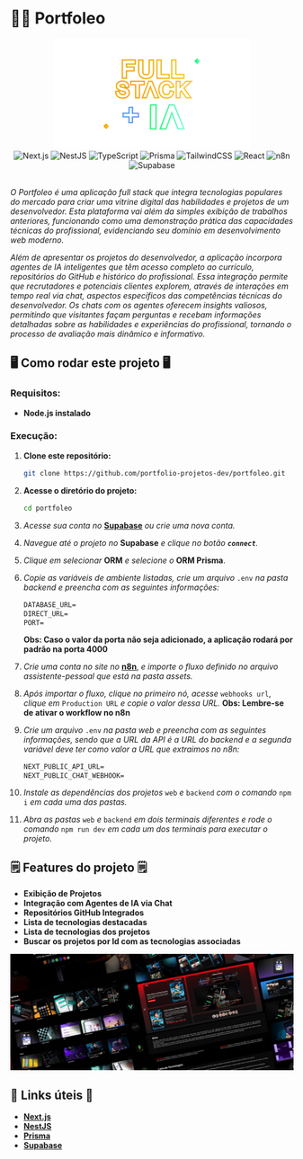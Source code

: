 # 🧑‍💻 Portfoleo

<div align="center">

<img src="./.gitassets/capa.png" width="350px">

<div data-badges>
  <img src="https://img.shields.io/badge/next.js-%23000000.svg?style=for-the-badge&logo=nextdotjs&logoColor=white" alt="Next.js" />
    <img src="https://img.shields.io/badge/nestjs-%23E0234E.svg?style=for-the-badge&logo=nestjs&logoColor=white" alt="NestJS" />
    <img src="https://img.shields.io/badge/typescript-%23007ACC.svg?style=for-the-badge&logo=typescript&logoColor=white" alt="TypeScript" />
    <img src="https://img.shields.io/badge/prisma-%232D3748.svg?style=for-the-badge&logo=prisma&logoColor=white" alt="Prisma" />
    <img src="https://img.shields.io/badge/tailwindcss-%2338B2AC.svg?style=for-the-badge&logo=tailwind-css&logoColor=white" alt="TailwindCSS" />
    <img src="https://img.shields.io/badge/react-%2320232a.svg?style=for-the-badge&logo=react&logoColor=%2361DAFB" alt="React" />
    <img src="https://img.shields.io/badge/n8n-%2300C4B4.svg?style=for-the-badge&logo=n8n&logoColor=white" alt="n8n" />
    <img src="https://img.shields.io/badge/supabase-%233ECF8E.svg?style=for-the-badge&logo=supabase&logoColor=white" alt="Supabase" />
</div>

</div>
<br/>

*O Portfoleo é uma aplicação full stack que integra tecnologias populares do mercado para criar uma vitrine digital das habilidades e projetos de um desenvolvedor. Esta plataforma vai além da simples exibição de trabalhos anteriores, funcionando como uma demonstração prática das capacidades técnicas do profissional, evidenciando seu domínio em desenvolvimento web moderno.*

*Além de apresentar os projetos do desenvolvedor, a aplicação incorpora agentes de IA inteligentes que têm acesso completo ao currículo, repositórios do GitHub e histórico do profissional. Essa integração permite que recrutadores e potenciais clientes explorem, através de interações em tempo real via chat, aspectos específicos das competências técnicas do desenvolvedor. Os chats com os agentes oferecem insights valiosos, permitindo que visitantes façam perguntas e recebam informações detalhadas sobre as habilidades e experiências do profissional, tornando o processo de avaliação mais dinâmico e informativo.*

## 🖥️ Como rodar este projeto 🖥️

### Requisitos:

-   **Node.js instalado**

### Execução:

1. **Clone este repositório:**

    ```sh
    git clone https://github.com/portfolio-projetos-dev/portfoleo.git
    ```

2. **Acesse o diretório do projeto:**

    ```sh
    cd portfoleo
    ```

3. *Acesse sua conta no* **[Supabase](https://supabase.com)** *ou crie uma nova conta.*

4. *Navegue até o projeto no* **Supabase** *e clique no botão **`connect`**.*
   
5. *Clique em selecionar* **ORM** *e selecione o* **ORM Prisma**.
   
6. *Copie as variáveis de ambiente listadas, crie um arquivo* `.env` *na pasta backend e preencha com as seguintes informações:*
    ```
    DATABASE_URL=
    DIRECT_URL=
    PORT=
    ```
    **Obs: Caso o valor da porta não seja adicionado, a aplicação rodará por padrão na porta 4000**

7. *Crie uma conta no site no* **[n8n](https://n8n.io)**, *e importe o fluxo definido no arquivo assistente-pessoal que está na pasta assets.*

8. *Após importar o fluxo, clique no primeiro nó, acesse* `webhooks url`, *clique em* `Production URL` *e copie o valor dessa URL.*
**Obs: Lembre-se de ativar o workflow no n8n**

9. *Crie um arquivo* `.env` *na pasta web e preencha com as seguintes informações, sendo que a URL da API é a URL do backend e a segunda variável deve ter como valor a URL que extraimos no n8n:*

    ```
    NEXT_PUBLIC_API_URL=
    NEXT_PUBLIC_CHAT_WEBHOOK=
    ```

10. *Instale as dependências dos projetos* `web` *e* `backend` *com o comando* `npm i` *em cada uma das pastas.*

11. *Abra as pastas* `web` *e* `backend` *em dois terminais diferentes e rode o comando* `npm run dev` *em cada um dos terminais para executar o projeto.*

## 🗒️ Features do projeto 🗒️

-   **Exibição de Projetos**
-   **Integração com Agentes de IA via Chat**
-   **Repositórios GitHub Integrados**
-   **Lista de tecnologias destacadas**
-   **Lista de tecnologias dos projetos**
-   **Buscar os projetos por Id com as tecnologias associadas**

![](./.gitassets/2.png)   

## 💎 Links úteis 💎

-   **[Next.js](https://nextjs.org/docs)**
-   **[NestJS](https://docs.nestjs.com/)**
-   **[Prisma](https://www.prisma.io/docs)**
-   **[Supabase](https://supabase.com)**